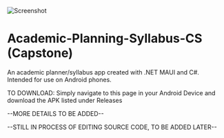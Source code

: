 ![Screenshot](https://github.com/user-attachments/assets/d15d2539-087e-4b90-8528-03aacedf00cb)
# Academic-Planning-Syllabus-CS (Capstone)



An academic planner/syllabus app created with .NET MAUI and C#. Intended for use on Android phones. 


TO DOWNLOAD: Simply navigate to this page in your Android Device and download the APK listed under Releases


--MORE DETAILS TO BE ADDED--

--STILL IN PROCESS OF EDITING SOURCE CODE, TO BE ADDED LATER--
